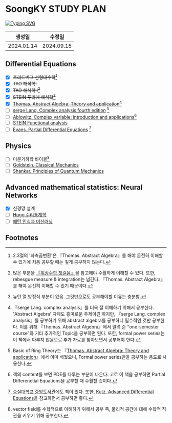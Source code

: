# SoongKY STUDY PLAN
[![Typing SVG](https://readme-typing-svg.demolab.com?font=Tinos&pause=1000&width=435&lines=Soongsil+Unv.+Physics)](https://git.io/typing-svg)

| 생성일        | 수정일        |
|------------|------------|
| 2024.01.14 | 2024.09.15 |

##  Differential Equations
- [x] ~~프리드버그 선형대수학[^1]~~
- [x] ~~TAO 해석학Ⅰ~~
- [x] ~~TAO 해석학Ⅱ[^2]~~
- [x] ~~STEIN 푸리에 해석학[^3]~~
- [x] ~~[Thomas. Abstract Algebra: Theory and application](http://abstract.pugetsound.edu/download.html)[^4]~~
- [ ] [serge Lang. Complex analysis fourth edition](https://www.amazon.com/Complex-Analysis-Graduate-Texts-Mathematics/dp/0387978860) [^5]
- [ ] [Ablowitz. Complex variable: introduction and applications](https://ftfsite.ru/wp-content/files/tfkp_endlish_2.2.pdf)[^6]
- [ ] [STEIN Functional analysis](https://bpb-us-w2.wpmucdn.com/u.osu.edu/dist/0/26656/files/2023/10/STEIN-Shakarchi-Stein-Functional-Analysis_-Introduction-to-Further-Topics-in-Analysis-Princeton-Lectures-in-Analysis-Princeton-University-Press-2011.pdf)
- [ ] [Evans. Partial Differential Equations](http://home.ustc.edu.cn/~wclw8181/wffc.files/Partial%20Differential%20Equations.Evans.pdf) [^7]
## Physics
- [ ] 미분기하학 바이블[^8]
- [ ] [Goldstein. Classical Mechanics](https://www.math.toronto.edu/khesin/biblio/GoldsteinPooleSafkoClassicalMechanics.pdf)
- [ ] [Shankar. Principles of Quantum Mechanics](https://product.kyobobook.co.kr/detail/S000002413454)
## Advanced mathematical statistics: Neural Networks
- [x] 신경망 설계
- [ ] [Hogg 수리통계학](https://product.kyobobook.co.kr/detail/S000213673847)
- [ ] [패턴 인식과 머신러닝](https://product.kyobobook.co.kr/detail/S000001916898)

## Footnotes
[^1]: 2.3절의 '좌측곱변환'은 『Thomas. Abstract Algebra』를 해야 온전히 이해할 수 있기에 처음 공부할 때는 깊게 공부하지 않는다.
[^2]: 많은 부분을 [『위상수학 첫걸음』](https://product.kyobobook.co.kr/detail/S000200585522)을 참고해야 수월하게 이해할 수 있다. 또한, rebesgue measure & integration는 넘긴다. 『Thomas. Abstract Algebra』를 해야 온전히 이해할 수 있기 때문이다.
[^3]: 뉴턴 열 방정식 부분이 있음. 그것만으로도 공부해야할 이유는 충분함.
[^4]: 『serge Lang. complex analysis』를 더욱 잘 이해하기 위해서 공부한다. 'Abstract Algebra' 자체도 흥미로운 주제이긴 하지만, 『serge Lang. complex analysis』를 공부하기 위해 abstract algebra를 공부하니 필수적인 것만 공부한다. 이를 위해 『Thomas. Abstract Algebra』에서 알려 준 "one-semester course"와 기타 추가적인 Topic을 공부하면 된다. 또한, formal power series는 이 책에서 다루지 않음으로 추가 자료를 찾아보면서 공부해야 한다.
[^5]: Basic of Ring Theory는 『[Thomas. Abstract Algebra: Theory and application](http://abstract.pugetsound.edu/download.html)』에서 이미 배웠으니, Formal power series만을 공부하는 용도로 사용한다.
[^5]: 물리학과 교수님께서 배우면 좋다고 하셨으며, 『STEIN 복소해석학』을 참고하여 보기를 추천한다.
[^6]: 책의 content를 보면 PDE를 다루는 부분이 나온다. 고로 이 책을 공부하면 Partial Differenctial Equations을 공부할 때 수월할 것이다.
[^7]: [숭실대학교 중앙도서관](https://oasis.ssu.ac.kr/search/i-discovery/4977203?type=biblios-list-view)에도 책이 있다. 또한, [Kutz. Advanced Differential Equations](https://arxiv.org/pdf/2012.14591)을 참고하면서 공부하면 좋다.
[^8]: vector field를 수학적으로 이해하기 위해서 공부 즉, 물리적 공간에 대해 수학적 직관을 키우기 위해 공부한다.
